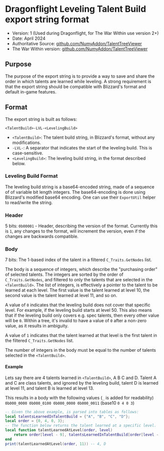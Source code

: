 # Dragonflight Leveling Talent Build export string format

- Version: 1 (Used during Dragonflight, for The War Within use version 2+)
- Date: April 2024
- Authoritative Source: [github.com/NumyAddon/TalentTreeViewer](https://github.com/NumyAddon/TalentTreeViewer/blob/master/TalentTreeViewer/levelingBuildFormat.md)
- The War Within version: [github.com/NumyAddon/TalentTreeViewer](https://github.com/NumyAddon/TalentTreeViewer/blob/master/TalentTreeViewer_TWW/levelingBuildFormat.md)

## Purpose
The purpose of the export string is to provide a way to save and share the order in which talents are learned while leveling.
A strong requirement is that the export string should be compatible with Blizzard's format and default in-game features.

## Format
The export string is built as follows:

`<TalentBuild>-LVL-<LevelingBuild>`
- `<TalentBuild>`: The talent build string, in Blizzard's format, without any modifications.
- `-LVL-`: A separator that indicates the start of the leveling build. This is case-sensitive.
- `<LevelingBuild>`: The leveling build string, in the format described below.

### Leveling Build Format
The leveling build string is a base64-encoded string, made of a sequence of of variable bit length integers.
The base64-encoding is done using Blizzard's modified base64 encoding. One can use their `ExportUtil` helper to read/write the string.

### Header
5 bits: `0b00001` - Header, describing the version of the format.
Currently this is `1`, any changes to the format, will increment the version, even if the changes are backwards compatible.

### Body
7 bits: The 1-based index of the talent in a filtered `C_Traits.GetNodes` list.

The body is a sequence of integers, which describe the "purchasing order" of selected talents.
The integers are sorted by the order of `C_Traits.GetNodes`, and filtered to only the talents that are selected in the `<TalentBuild>`.
The list of integers, is effectively a pointer to the talent to be learned at each level.
The first value is the talent learned at level 10, the second value is the talent learned at level 11, and so on.

A value of `0` indicates that the leveling build does not cover that specific level.
For example, if the leveling build starts at level 50.
This also means that if the leveling build only covers e.g. spec talents, then every other value will be `0`.
Within a tree, it's invalid to have a value of `0` after a non-zero value, as it results in ambiguity.

A value of `1` indicates that the talent learned at that level is the first talent in the filtered `C_Traits.GetNodes` list.

The number of integers in the body must be equal to the number of talents selected in the `<TalentBuild>`.

#### Example
Lets say there are 4 talents learned in `<TalentBuild>`, A B C and D.
Talent A and C are class talents, and ignored by the leveling build, talent D is learned at level 11, and talent B is learned at level 13.

This results in a body with the following values (`_` is added for readability) `0b000_0000 0b000_0100 0b000_0000 0b000_0011` (base10 `0 4 0 3`)

```lua
-- Given the above example, is parsed into tables as follows:
local talentsLearnedInTalentBuild = {"A", "B", "C", "D"};
local order = {0, 4, 0, 3};
-- The function below returns the talent learned at a specific level.
local function talentLearnedAtLevel(order, level)
    return order[level - 9], talentsLearnedInTalentBuild[order[level - 9]];
end
print(talentLearnedAtLevel(order, 11)) -- 4, D
```